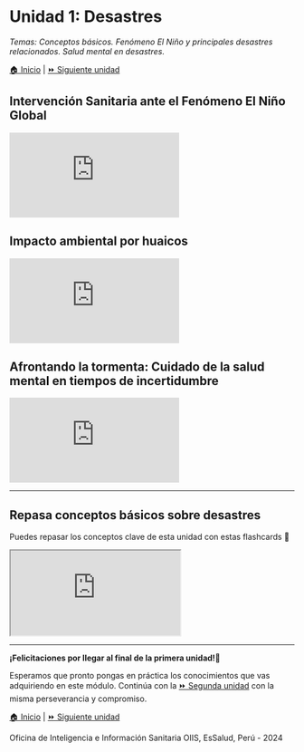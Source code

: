 <html>

<head>
<title>U1: Desastres</title>
</head>

<body>
<h1>Unidad 1: Desastres</h1>
<p><i>Temas: Conceptos básicos. Fenómeno El Niño y principales desastres relacionados. Salud mental en desastres.</i></p>
<p><a href="index.html">&#127968; Inicio</a> | <a href="u2.html">&#9193; Siguiente unidad</a>

<h2>Intervención Sanitaria ante el Fenómeno El Niño Global</h2>
<div class="container">
<iframe src="https://www.youtube.com/embed/Owaoh9-2sZU?si=hGB7SQ99PH010wde&amp;start=454" 
frameborder="0" allow="accelerometer; autoplay; clipboard-write; encrypted-media; gyroscope; picture-in-picture; web-share" allowfullscreen class="video"></iframe>
</div>

<h2>Impacto ambiental por huaicos</h2>
<div class="container">
<iframe src="https://www.youtube.com/embed/c_cDc3FQIA8?si=WZfi786HX336Gs8T&amp;start=297" 
frameborder="0" allow="accelerometer; autoplay; clipboard-write; encrypted-media; gyroscope; picture-in-picture; web-share" allowfullscreen class="video"></iframe>
</div>

<h2>Afrontando la tormenta: Cuidado de la salud mental en tiempos de incertidumbre</h2>
<div class="container">
<iframe src="https://www.youtube.com/embed/us7u_ecBscE?si=AApOeX_uTeNGoUyX&amp;start=312" 
frameborder="0" allow="accelerometer; autoplay; clipboard-write; encrypted-media; gyroscope; picture-in-picture; web-share" allowfullscreen class="video"></iframe>
</div>

<hr>

<h2>Repasa conceptos básicos sobre desastres</h2>
<p>Puedes repasar los conceptos clave de esta unidad con estas flashcards &#128221;</p>
<div class="container">
<iframe src="https://quizlet.com/831490108/learn/embed?i=5cxfzr&x=1jj1"></iframe>
</div>

<hr>

<p><b>¡Felicitaciones por llegar al final de la primera unidad!</b>&#127879;</p>
<p>Esperamos que pronto pongas en práctica los conocimientos que vas adquiriendo en este módulo. Continúa con la <a href="u2.html">&#9193; Segunda unidad</a> con la misma perseverancia y compromiso.</p>

<p><a href="index.html">&#127968; Inicio</a> | <a href="u2.html">&#9193; Siguiente unidad</a></p>

<p>Oficina de Inteligencia e Información Sanitaria OIIS, EsSalud, Perú - 2024</p>

